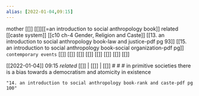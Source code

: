 ```yaml
---
alias: [2022-01-04,09:15]
---
```

 mother [[]] [[]][[=an introduction to social anthropology book]]
 related [[caste system]] [[c10 ch-4 Gender, Religion and Caste]]
 [[13. an introduction to social anthropology book-law and justice-pdf pg 93]] [[15. an introduction to social anthropology book-social organization-pdf pg]]
 `contemporary events` [[]] [[]] [[]] [[]] [[]] [[]] [[]] [[]]

[[2022-01-04]] 09:15 _related_ [[]] | [[]] | [[]] # # #
in primitive societies there is a bias towards a democratism and atomicity in existence

```query
"14. an introduction to social anthropology book-rank and caste-pdf pg 100"
```